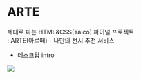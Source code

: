 # ARTE
제대로 파는 HTML&amp;CSS(Yalco) 파이널 프로젝트 <br>
: ARTE(아르떼) - 나만의 전시 추천 서비스

- 데스크탑 intro
<img src="https://user-images.githubusercontent.com/69065439/219132191-973df18d-7b54-4bfe-9a22-a2762236d78f.png">
